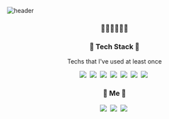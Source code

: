 ![header](https://capsule-render.vercel.app/api?type=wave&color=gradient&animation=twinkling&height=300&section=header&text=SEOLAH%20CHLOE&fontSize=90)

<h3 align="center"> 🔮🌷💎✨🎪🎠 </h3>

<h3 align="center"> 👾 Tech Stack 👾</h3>

<p align="center"> Techs that I've used at least once </p>

<p align="center">
<img src="https://img.shields.io/badge/Java-007396?style=flat-square&logo=java&logoColor=white"/></a>&nbsp  <img src="https://img.shields.io/badge/Python-3766AB?style=flat-square&logo=Python&logoColor=white"/></a>&nbsp  <img src="https://img.shields.io/badge/Jupyter-F37626?style=flat-square&logo=jupyter&logoColor=white"/></a>&nbsp <img src="https://img.shields.io/badge/Spring-6DB33F?style=flat-square&logo=spring&logoColor=white"/></a>&nbsp <img src="https://img.shields.io/badge/Intelli J Idea-CC0066?style=flat-square&logo=intellijidea&logoColor=white"/></a>&nbsp  <img src="https://img.shields.io/badge/MySQL-4479A1?style=flat-square&logo=mysql&logoColor=white"/></a>&nbsp  <img src="https://img.shields.io/badge/2C2255?style=flat-square&logo=simpleiconseclipseide&logoColor=white"/></a>&nbsp 






<h3 align="center"> 🔮 Me 🔮</h3>


<p align="center">
<a href="instagram.com/codebychloe"><img src="https://img.shields.io/badge/Instagram-E4405F?style=flat-square&logo=instagram&logoColor=white&link=instagram.com/codebychloe"/></a>&nbsp <a href="seolahchloe.chung@gmail.com"><img src="https://img.shields.io/badge/Gmail-D14836?style=flat-square&logo=gmail&logoColor=white&link=https://github.com/seolahchloe"/></a>&nbsp <a href="seolahchloe.tistory.com"><img src="https://img.shields.io/badge/Tech Blog-6400AA?style=flat-square&logo=githubsponsers&logoColor=white&link=https://github.com/seolahchloe"/></a>&nbsp
